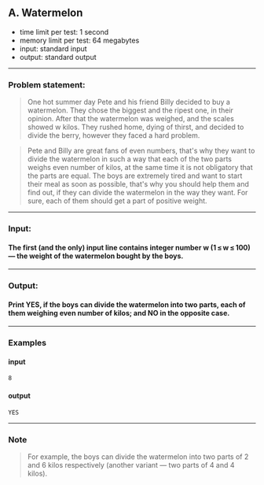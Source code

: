 ##  A. Watermelon

* time limit per test: 1 second
* memory limit per test: 64 megabytes
* input: standard input
* output: standard output

___
### **Problem statement:**
>One hot summer day Pete and his friend Billy decided to buy a watermelon. They chose the biggest and the ripest one, in their opinion. After that the watermelon was weighed, and the scales showed w kilos. They rushed home, dying of thirst, and decided to divide the berry, however they faced a hard problem.

>Pete and Billy are great fans of even numbers, that's why they want to divide the watermelon in such a way that each of the two parts weighs even number of kilos, at the same time it is not obligatory that the parts are equal. The boys are extremely tired and want to start their meal as soon as possible, that's why you should help them and find out, if they can divide the watermelon in the way they want. For sure, each of them should get a part of positive weight.
___
### **Input:**
#### The first (and the only) input line contains integer number w (1 ≤ w ≤ 100) — the weight of the watermelon bought by the boys.

___
### **Output:**
#### Print YES, if the boys can divide the watermelon into two parts, each of them weighing even number of kilos; and NO in the opposite case.

___
### **Examples**
#### input
    8
#### output
    YES
___
### **Note**
>For example, the boys can divide the watermelon into two parts of 2 and 6 kilos respectively (another variant — two parts of 4 and 4 kilos).